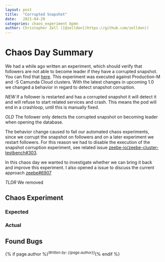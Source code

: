 ```yaml
---
layout: post
title:  "Corrupted Snapshot"
date:   2021-04-29
categories: chaos_experiment bpmn
author: Christopher Zell ([@zelldon](https://github.com/zelldon))
---
```


# Chaos Day Summary

We had a while ago written an experiment, which should verify that followers are not able to become leader if they have a corrupted snapshot. You can find that [here](https://github.com/zeebe-io/zeebe-chaos/tree/master/chaos-experiments/helm/snapshot-corruption). This experiment was executed against Production-M and -S Camunda Cloud clusters. With the latest changes in upcoming 1.0 we changed a behavior in regard to detect snapshot corruption. 

*NEW* If a follower is restarted and has a corrupted snapshot it will detect it and will refuse to
start related services and crash. This means the pod will end in a crashloop, until this is manually
fixed.

*OLD* The follower only detects the corrupted snapshot on becoming leader when opening the database.

The behavior change caused to fail our automated chaos experiments, since we corrupt the snapshot on followers and on a later experiment we restart followers. For this reason we had to disable the execution of the snapshot corruption experiment, see related issue
[zeebe-io/zeebe-cluster-testbench#303](https://github.com/zeebe-io/zeebe-cluster-testbench/issues/303).

In this chaos day we wanted to investigate whether we can bring it back and improve this experiment. I also opened a issue to discuss the current approach [zeebe#6907](https://github.com/camunda-cloud/zeebe/issues/6907)

*TLDR* We removed 

## Chaos Experiment

### Expected

### Actual

## Found Bugs

{% if page.author %}<sup>*Written by: {{page.author}}*</sup>{% endif %}
